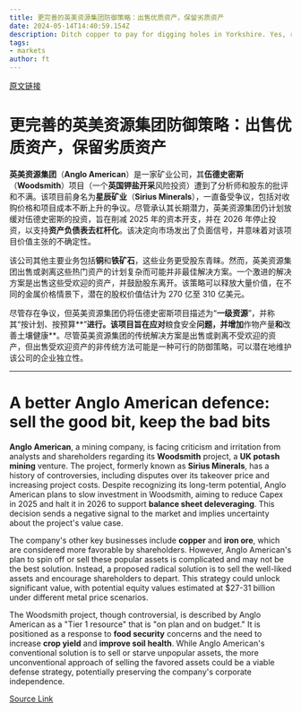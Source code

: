 ```yaml
---
title: 更完善的英美资源集团防御策略：出售优质资产，保留劣质资产
date: 2024-05-14T14:40:59.154Z
description: Ditch copper to pay for digging holes in Yorkshire. Yes, really
tags: 
- markets
author: ft
---
```


[原文链接](https://ft.com/content/df500658-27db-490e-b249-ab2f10eb5ba7)

# 更完善的英美资源集团防御策略：出售优质资产，保留劣质资产

**英美资源集团**（**Anglo American**）是一家矿业公司，其**伍德史密斯**（**Woodsmith**）项目（一个**英国钾盐开采**风险投资）遭到了分析师和股东的批评和不满。该项目前身名为**星辰矿业**（**Sirius Minerals**），一直备受争议，包括对收购价格和项目成本不断上升的争议。尽管承认其长期潜力，英美资源集团仍计划放缓对伍德史密斯的投资，旨在削减 2025 年的资本开支，并在 2026 年停止投资，以支持**资产负债表去杠杆化**。该决定向市场发出了负面信号，并意味着对该项目价值主张的不确定性。

该公司其他主要业务包括**铜**和**铁矿石**，这些业务更受股东青睐。然而，英美资源集团出售或剥离这些热门资产的计划复杂而可能并非最佳解决方案。一个激进的解决方案是出售这些受欢迎的资产，并鼓励股东离开。该策略可以释放大量价值，在不同的金属价格情景下，潜在的股权价值估计为 270 亿至 310 亿美元。

尽管存在争议，但英美资源集团仍将伍德史密斯项目描述为“**一级资源**”，并称其“按计划、按预算**”**进行。该项目旨在应对**粮食安全**问题，并增加**作物产量**和**改善土壤健康**。尽管英美资源集团的传统解决方案是出售或剥离不受欢迎的资产，但出售受欢迎资产的非传统方法可能是一种可行的防御策略，可以潜在地维护该公司的企业独立性。

---

# A better Anglo American defence: sell the good bit, keep the bad bits 

**Anglo American**, a mining company, is facing criticism and irritation from analysts and shareholders regarding its **Woodsmith** project, a **UK potash mining** venture. The project, formerly known as **Sirius Minerals**, has a history of controversies, including disputes over its takeover price and increasing project costs. Despite recognizing its long-term potential, Anglo American plans to slow investment in Woodsmith, aiming to reduce Capex in 2025 and halt it in 2026 to support **balance sheet deleveraging**. This decision sends a negative signal to the market and implies uncertainty about the project's value case. 

The company's other key businesses include **copper** and **iron ore**, which are considered more favorable by shareholders. However, Anglo American's plan to spin off or sell these popular assets is complicated and may not be the best solution. Instead, a proposed radical solution is to sell the well-liked assets and encourage shareholders to depart. This strategy could unlock significant value, with potential equity values estimated at $27-31 billion under different metal price scenarios. 

The Woodsmith project, though controversial, is described by Anglo American as a "Tier 1 resource" that is "on plan and on budget." It is positioned as a response to **food security** concerns and the need to increase **crop yield** and **improve soil health**. While Anglo American's conventional solution is to sell or starve unpopular assets, the more unconventional approach of selling the favored assets could be a viable defense strategy, potentially preserving the company's corporate independence.

[Source Link](https://ft.com/content/df500658-27db-490e-b249-ab2f10eb5ba7)

